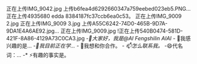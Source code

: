 正在上传IMG_9042.jpg
上传b6fea4d6292660347a759eebed023eb5.PNG...
正在上传4935680 edda 8384187fc37ccb6ea0c53。
正在上传IMG_9009 2.jpg
正在上传IMG_9009 3.jpg
上传A55C6242-74D0-465B-9D7A-9DA1E4A6AE92.jpg...
正在上传IMG_9009.jpg
!正在上传540B0474-581D-421F-8A86-4129A73C0CA3.jpg
-*​👋大家好，我是@AI Fengshilin AIAI
-*​​​ 👀我感兴趣的是...
-*​​ 🌱我目前正在学...
-*​​ 💞️我想和你合作。
-*​ 📫怎么联系我。
-*​ 😄代名词：…
-*​ ⚡有趣的事实是。

<!---
AIAIfengshilinAIAI/AIAIfengshilinAIAI是✨特殊的✨存储库，因为它的'READ ME.md'（此文件）出现在您的GitHub配置文件上。
您可以单击预览链接查看所做的更改。
--->
